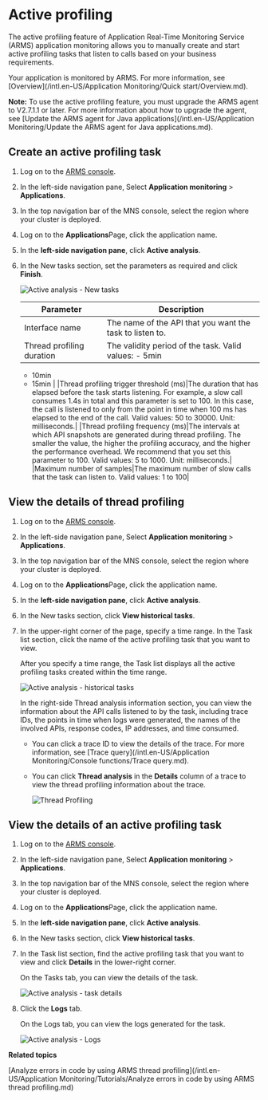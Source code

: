 # Active profiling

The active profiling feature of Application Real-Time Monitoring Service \(ARMS\) application monitoring allows you to manually create and start active profiling tasks that listen to calls based on your business requirements.

Your application is monitored by ARMS. For more information, see [Overview](/intl.en-US/Application Monitoring/Quick start/Overview.md).

**Note:** To use the active profiling feature, you must upgrade the ARMS agent to V2.7.1.1 or later. For more information about how to upgrade the agent, see [Update the ARMS agent for Java applications](/intl.en-US/Application Monitoring/Update the ARMS agent for Java applications.md).

## Create an active profiling task

1.  Log on to the [ARMS console](https://arms-ap-southeast-1.console.aliyun.com/#/home).

2.  In the left-side navigation pane, Select **Application monitoring** \> **Applications**.

3.  In the top navigation bar of the MNS console, select the region where your cluster is deployed.

4.  Log on to the **Applications**Page, click the application name.

5.  In the **left-side navigation pane**, click **Active analysis**.

6.  In the New tasks section, set the parameters as required and click **Finish**.

    ![Active analysis - New tasks](https://static-aliyun-doc.oss-accelerate.aliyuncs.com/assets/img/en-US/6689340261/p242798.png)

    |Parameter|Description|
    |---------|-----------|
    |Interface name|The name of the API that you want the task to listen to.|
    |Thread profiling duration|The validity period of the task. Valid values:    -   5min
    -   10min
    -   15min |
    |Thread profiling trigger threshold \(ms\)|The duration that has elapsed before the task starts listening. For example, a slow call consumes 1.4s in total and this parameter is set to 100. In this case, the call is listened to only from the point in time when 100 ms has elapsed to the end of the call. Valid values: 50 to 30000. Unit: milliseconds.|
    |Thread profiling frequency \(ms\)|The intervals at which API snapshots are generated during thread profiling. The smaller the value, the higher the profiling accuracy, and the higher the performance overhead. We recommend that you set this parameter to 100. Valid values: 5 to 1000. Unit: milliseconds.|
    |Maximum number of samples|The maximum number of slow calls that the task can listen to. Valid values: 1 to 100|


## View the details of thread profiling

1.  Log on to the [ARMS console](https://arms-ap-southeast-1.console.aliyun.com/#/home).

2.  In the left-side navigation pane, Select **Application monitoring** \> **Applications**.

3.  In the top navigation bar of the MNS console, select the region where your cluster is deployed.

4.  Log on to the **Applications**Page, click the application name.

5.  In the **left-side navigation pane**, click **Active analysis**.

6.  In the New tasks section, click **View historical tasks**.

7.  In the upper-right corner of the page, specify a time range. In the Task list section, click the name of the active profiling task that you want to view.

    After you specify a time range, the Task list displays all the active profiling tasks created within the time range.

    ![Active analysis - historical tasks](https://static-aliyun-doc.oss-accelerate.aliyuncs.com/assets/img/en-US/6689340261/p243147.png)

    In the right-side Thread analysis information section, you can view the information about the API calls listened to by the task, including trace IDs, the points in time when logs were generated, the names of the involved APIs, response codes, IP addresses, and time consumed.

    -   You can click a trace ID to view the details of the trace. For more information, see [Trace query](/intl.en-US/Application Monitoring/Console functions/Trace query.md).
    -   You can click **Thread analysis** in the **Details** column of a trace to view the thread profiling information about the trace.

        ![Thread Profiling](https://static-aliyun-doc.oss-accelerate.aliyuncs.com/assets/img/en-US/6689340261/p243145.png)


## View the details of an active profiling task

1.  Log on to the [ARMS console](https://arms-ap-southeast-1.console.aliyun.com/#/home).

2.  In the left-side navigation pane, Select **Application monitoring** \> **Applications**.

3.  In the top navigation bar of the MNS console, select the region where your cluster is deployed.

4.  Log on to the **Applications**Page, click the application name.

5.  In the **left-side navigation pane**, click **Active analysis**.

6.  In the New tasks section, click **View historical tasks**.

7.  In the Task list section, find the active profiling task that you want to view and click **Details** in the lower-right corner.

    On the Tasks tab, you can view the details of the task.

    ![Active analysis - task details](https://static-aliyun-doc.oss-accelerate.aliyuncs.com/assets/img/en-US/6689340261/p243943.png)

8.  Click the **Logs** tab.

    On the Logs tab, you can view the logs generated for the task.

    ![Active analysis - Logs](https://static-aliyun-doc.oss-accelerate.aliyuncs.com/assets/img/en-US/6689340261/p243944.png)


**Related topics**  


[Analyze errors in code by using ARMS thread profiling](/intl.en-US/Application Monitoring/Tutorials/Analyze errors in code by using ARMS thread profiling.md)


